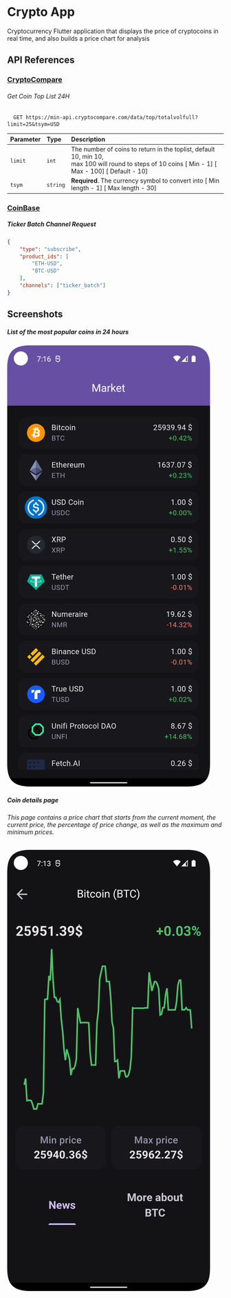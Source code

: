 # Crypto App

Cryptocurrency Flutter application that displays the price of cryptocoins in real time, and also builds a price chart for analysis


## API References

### [CryptoCompare](https://min-api.cryptocompare.com)


###### Get Coin Top List 24H
```http
  GET https://min-api.cryptocompare.com/data/top/totalvolfull?limit=25&tsym=USD
```

| Parameter | Type     | Description                |
| :-------- | :------- | :------------------------- |
| `limit` | `int`      | The number of coins to return in the toplist, default 10, min 10,<br>max 100 will round to steps of 10 coins [ Min - 1] [ Max - 100] [ Default - 10] |
| `tsym` | `string` | **Required**. The currency symbol to convert into [ Min length - 1] [ Max length - 30]|


### [CoinBase](https://docs.cloud.coinbase.com)

##### Ticker Batch Channel Request
```json
{
    "type": "subscribe",
    "product_ids": [
        "ETH-USD",
        "BTC-USD"
    ],
    "channels": ["ticker_batch"]
}
```



## Screenshots

##### **List of the most popular coins in 24 hours**
![App Screenshot](\assets\coins_list.png)


##### **Coin details page**
###### This page contains a price chart that starts from the current moment, the current price, the percentage of price change, as well as the maximum and minimum prices.
![App Screenshot](\assets\coin_price_chart.png)